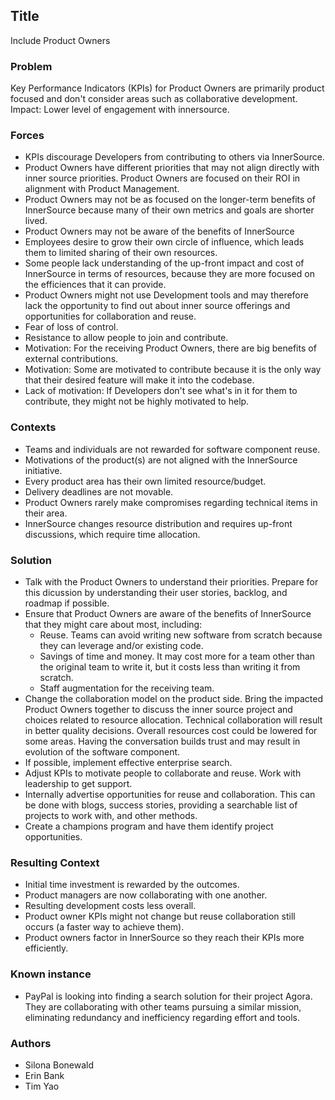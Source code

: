 ## Title
Include Product Owners 

### Problem
Key Performance Indicators (KPIs) for Product Owners are primarily product focused and don't consider areas such as  collaborative development.
Impact: Lower level of engagement with innersource.  

### Forces
* KPIs discourage Developers from contributing to others via InnerSource.
* Product Owners have different priorities that may not align directly with inner source priorities. Product Owners are focused on their ROI in alignment with Product Management.
* Product Owners may not be as focused on the longer-term benefits of InnerSource because many of their own metrics and goals are shorter lived.
* Product Owners may not be aware of the benefits of InnerSource
* Employees desire to grow their own circle of influence, which leads them to limited sharing of their own resources.
* Some people lack understanding of the up-front impact and cost of InnerSource in terms of resources, because they are more focused on the efficiences that it can provide. 
* Product Owners might not use Development tools and may therefore lack the opportunity to find out about inner source offerings and opportunities for collaboration and reuse. 
* Fear of loss of control. 
* Resistance to allow people to join and contribute. 
* Motivation: For the receiving Product Owners, there are big benefits of external contributions.
* Motivation: Some are motivated to contribute because it is the only way that their desired feature will make it into the codebase.
* Lack of motivation: If Developers don't see what's in it for them to contribute, they might not be highly motivated to help. 

### Contexts
* Teams and individuals are not rewarded for software component reuse.
* Motivations of the product(s) are not aligned with the InnerSource initiative.
* Every product area has their own limited resource/budget.
* Delivery deadlines are not movable. 
* Product Owners rarely make compromises regarding technical items in their area.
* InnerSource changes resource distribution and requires up-front discussions, which require time allocation.

### Solution
* Talk with the Product Owners to understand their priorities. Prepare for this dicussion by understanding their user stories, backlog, and roadmap if possible.
* Ensure that Product Owners are aware of the benefits of InnerSource that they might care about most, including: 
    - Reuse. Teams can avoid writing new software from scratch because they can leverage and/or existing code.
    - Savings of time and money. It may cost more for a team other than the original team to write it, but it costs less than   writing it from scratch.
    - Staff augmentation for the receiving team.
* Change the collaboration model on the product side. Bring the impacted Product Owners together to discuss the inner source project and choices related to resource allocation. Technical collaboration will result in better quality decisions. Overall resources cost could be lowered for some areas. Having the conversation builds trust and may result in evolution of the software component.  
* If possible, implement effective enterprise search. 
* Adjust KPIs to motivate people to collaborate and reuse. Work with leadership to get support. 
* Internally advertise opportunities for reuse and collaboration. This can be done with blogs, success stories, providing a searchable list of projects to work with, and other methods. 
* Create a champions program and have them identify project opportunities. 

### Resulting Context
* Initial time investment is rewarded by the outcomes.
* Product managers are now collaborating with one another.
* Resulting development costs less overall.
* Product owner KPIs might not change but reuse collaboration still occurs (a faster way to achieve them).
* Product owners factor in InnerSource so they reach their KPIs more efficiently.

### Known instance
* PayPal is looking into finding a search solution for their project Agora. They are collaborating with other teams pursuing a similar mission, eliminating redundancy and inefficiency regarding effort and tools. 

### Authors
* Silona Bonewald
* Erin Bank
* Tim Yao
